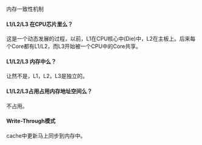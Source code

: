 内存一致性机制

#### L1/L2/L3 在CPU芯片里么？
这是一个动态发展的过程，以前，L1在CPU核心中(Die)中，L2在主板上。后来每个Core都有L1/L2，而L3开始被一个CPU中的Core共享。

#### L1/L2/L3 内存中么？
让然不是，L1，L2，L3是独立的。

#### L1/L2/L3占用占用内存地址空间么？
不占用。

#### Write-Through模式
cache中更新马上同步到内存中。
